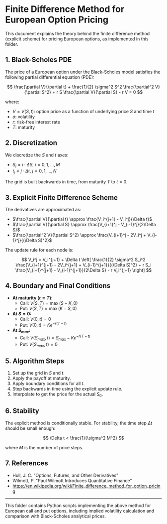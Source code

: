 # Finite Difference Method for European Option Pricing

This document explains the theory behind the finite difference method (explicit scheme) for pricing European options, as implemented in this folder.

## 1. Black-Scholes PDE
The price of a European option under the Black-Scholes model satisfies the following partial differential equation (PDE):

$$
\frac{\partial V}{\partial t} + \frac{1}{2} \sigma^2 S^2 \frac{\partial^2 V}{\partial S^2} + r S \frac{\partial V}{\partial S} - r V = 0
$$

where:
- $V = V(S, t)$: option price as a function of underlying price $S$ and time $t$
- $\sigma$: volatility
- $r$: risk-free interest rate
- $T$: maturity

## 2. Discretization
We discretize the $S$ and $t$ axes:
- $S_i = i \cdot \Delta S$, $i = 0, 1, ..., M$
- $t_j = j \cdot \Delta t$, $j = 0, 1, ..., N$

The grid is built backwards in time, from maturity $T$ to $t=0$.

## 3. Explicit Finite Difference Scheme
The derivatives are approximated as:
- $\frac{\partial V}{\partial t} \approx \frac{V_i^{j+1} - V_i^j}{\Delta t}$
- $\frac{\partial V}{\partial S} \approx \frac{V_{i+1}^j - V_{i-1}^j}{2\Delta S}$
- $\frac{\partial^2 V}{\partial S^2} \approx \frac{V_{i+1}^j - 2V_i^j + V_{i-1}^j}{(\Delta S)^2}$

The update rule for each node is:

$$
V_i^j = V_i^{j+1} + \Delta t \left[ \frac{1}{2} \sigma^2 S_i^2 \frac{V_{i+1}^{j+1} - 2V_i^{j+1} + V_{i-1}^{j+1}}{(\Delta S)^2} + r S_i \frac{V_{i+1}^{j+1} - V_{i-1}^{j+1}}{2\Delta S} - r V_i^{j+1} \right]
$$

## 4. Boundary and Final Conditions
- **At maturity ($t = T$):**
    - Call: $V(S, T) = \max(S - K, 0)$
    - Put: $V(S, T) = \max(K - S, 0)$
- **At $S = 0$:**
    - Call: $V(0, t) = 0$
    - Put: $V(0, t) = K e^{-r(T-t)}$
- **At $S_{max}$:**
    - Call: $V(S_{max}, t) = S_{max} - K e^{-r(T-t)}$
    - Put: $V(S_{max}, t) = 0$

## 5. Algorithm Steps
1. Set up the grid in $S$ and $t$.
2. Apply the payoff at maturity.
3. Apply boundary conditions for all $t$.
4. Step backwards in time using the explicit update rule.
5. Interpolate to get the price for the actual $S_0$.

## 6. Stability
The explicit method is conditionally stable. For stability, the time step $\Delta t$ should be small enough:

$$
\Delta t < \frac{1}{\sigma^2 M^2}
$$

where $M$ is the number of price steps.

## 7. References
- Hull, J. C. "Options, Futures, and Other Derivatives"
- Wilmott, P. "Paul Wilmott Introduces Quantitative Finance"
- https://en.wikipedia.org/wiki/Finite_difference_method_for_option_pricing

---

This folder contains Python scripts implementing the above method for European call and put options, including implied volatility calculation and comparison with Black-Scholes analytical prices.
